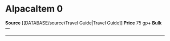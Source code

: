 ﻿---
id: '1664'
item_category: Animals and Gear
item_subcategory: Animals
level: '0'
name: Alpaca
price: 75 gp
rarity: Common
source: '[[DATABASE/source/Travel Guide|Travel Guide]]'
subcategory: animalgear
type: Item

---
# Alpaca<span class="item-type">Item 0</span>

**Source** [[DATABASE/source/Travel Guide|Travel Guide]]
**Price** 75 gp+
**Bulk** —

---